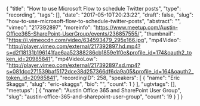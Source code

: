 {
  "title": "How to use Microsoft Flow to schedule Twitter posts",
  "type": "recording",
  "tags": [],
  "date": "2017-05-10T20:23:22",
  "draft": false,
  "slug": "how-to-use-microsoft-flow-to-schedule-twitter-posts",
  "abstract": "",
  "vimeo": "217392897",
  "moreinfo": "https://www.meetup.com/Austin-Office365-SharePoint-UserGroup/events/236857555/",
  "thumbnail": "https://i.vimeocdn.com/video/634593479_295x166.jpg",
  "mp4Video": "http://player.vimeo.com/external/217392897.hd.mp4?s=d2f18131b196141fae6aa52388286cb1859e1f0e&profile_id=174&oauth2_token_id=20985841",
  "mp4VideoLow": "http://player.vimeo.com/external/217392897.sd.mp4?s=081dcc271539baf5172dce38d257366df6da9a05&profile_id=164&oauth2_token_id=20985841",
  "recordingID": 258,
  "speakers": [
    {
      "name": "Eric Skaggs",
      "slug": "eric-skaggs",
      "bio": "",
      "count": 1
    }
  ],
  "ugtvtags": [],
  "meetups": [
    {
      "name": "Austin Office 365 and SharePoint User Group",
      "slug": "austin-office-365-and-sharepoint-user-group",
      "count": 19
    }
  ]
}